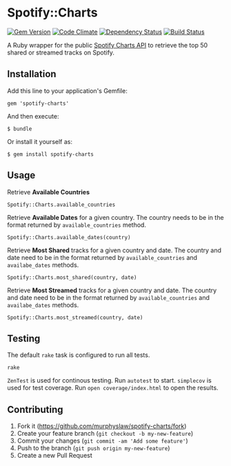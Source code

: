 # Spotify::Charts

[![Gem Version](https://badge.fury.io/rb/spotify-charts.png)](http://badge.fury.io/rb/spotify-charts)
[![Code Climate](https://codeclimate.com/github/murphyslaw/spotify-charts.png)](https://codeclimate.com/github/murphyslaw/spotify-charts)
[![Dependency Status](https://gemnasium.com/murphyslaw/spotify-charts.png)](https://gemnasium.com/murphyslaw/spotify-charts)
[![Build Status](https://travis-ci.org/murphyslaw/spotify-charts.png)](https://travis-ci.org/murphyslaw/spotify-charts)

A Ruby wrapper for the public [Spotify Charts API](http://charts.spotify.com/) to retrieve the
top 50 shared or streamed tracks on Spotify.

## Installation

Add this line to your application's Gemfile:

    gem 'spotify-charts'

And then execute:

    $ bundle

Or install it yourself as:

    $ gem install spotify-charts

## Usage

Retrieve **Available Countries**

```
Spotify::Charts.available_countries
```

Retrieve **Available Dates** for a given country. The country needs to be in the format returned
by `available_countries` method.

```
Spotify::Charts.available_dates(country)
```

Retrieve **Most Shared** tracks for a given country and date. The country and date need to be in the
format returned by `available_countries` and `availabe_dates` methods.

```
Spotify::Charts.most_shared(country, date)
```

Retrieve **Most Streamed** tracks for a given country and date. The country and date need to be in
the format returned by `available_countries` and `availabe_dates` methods.

```
Spotify::Charts.most_streamed(country, date)
```

## Testing

The default `rake` task is configured to run all tests.

```
rake
```

`ZenTest` is used for continous testing. Run `autotest` to start.
`simplecov` is used for test coverage. Run `open coverage/index.html` to open the results.

## Contributing

1. Fork it (https://github.com/murphyslaw/spotify-charts/fork)
2. Create your feature branch (`git checkout -b my-new-feature`)
3. Commit your changes (`git commit -am 'Add some feature'`)
4. Push to the branch (`git push origin my-new-feature`)
5. Create a new Pull Request
